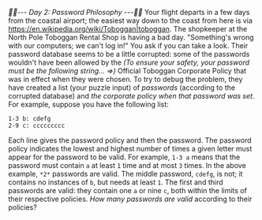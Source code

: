 *:calendar::calendar:--- Day 2: Password Philosophy ---:calendar::calendar:*
Your flight departs in a few days from the coastal airport; the easiest way down to the coast from here is via <https://en.wikipedia.org/wiki/Toboggan|toboggan>.
The shopkeeper at the North Pole Toboggan Rental Shop is having a bad day. "Something's wrong with our computers; we can't log in!" You ask if you can take a look.
Their password database seems to be a little corrupted: some of the passwords wouldn't have been allowed by the _(To ensure your safety, your password must be the following string... =>)_ Official Toboggan Corporate Policy that was in effect when they were chosen.
To try to debug the problem, they have created a list (your puzzle input) of *passwords* (according to the corrupted database) and *the corporate policy when that password was set*.
For example, suppose you have the following list:
```1-3 a: abcde
1-3 b: cdefg
2-9 c: ccccccccc
```
Each line gives the password policy and then the password. The password policy indicates the lowest and highest number of times a given letter must appear for the password to be valid. For example, `1-3 a` means that the password must contain `a` at least `1` time and at most `3` times.
In the above example, `*2*` passwords are valid. The middle password, `cdefg`, is not; it contains no instances of `b`, but needs at least `1`. The first and third passwords are valid: they contain one `a` or nine `c`, both within the limits of their respective policies.
*How many passwords are valid* according to their policies?
